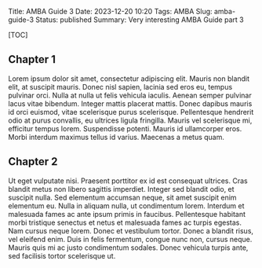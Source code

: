 Title: AMBA Guide 3
Date: 2023-12-20 10:20
Tags: AMBA
Slug: amba-guide-3
Status: published
Summary: Very interesting AMBA Guide part 3

[TOC]

## Chapter 1

Lorem ipsum dolor sit amet, consectetur adipiscing elit. Mauris non blandit elit, at suscipit mauris. Donec nisl sapien, lacinia sed eros eu, tempus pulvinar orci. Nulla at nulla ut felis vehicula iaculis. Aenean semper pulvinar lacus vitae bibendum. Integer mattis placerat mattis. Donec dapibus mauris id orci euismod, vitae scelerisque purus scelerisque. Pellentesque hendrerit odio at purus convallis, eu ultrices ligula fringilla. Mauris vel scelerisque mi, efficitur tempus lorem. Suspendisse potenti. Mauris id ullamcorper eros. Morbi interdum maximus tellus id varius. Maecenas a metus quam.

## Chapter 2

Ut eget vulputate nisi. Praesent porttitor ex id est consequat ultrices. Cras blandit metus non libero sagittis imperdiet. Integer sed blandit odio, et suscipit nulla. Sed elementum accumsan neque, sit amet suscipit enim elementum eu. Nulla in aliquam nulla, ut condimentum lorem. Interdum et malesuada fames ac ante ipsum primis in faucibus. Pellentesque habitant morbi tristique senectus et netus et malesuada fames ac turpis egestas. Nam cursus neque lorem. Donec et vestibulum tortor. Donec a blandit risus, vel eleifend enim. Duis in felis fermentum, congue nunc non, cursus neque. Mauris quis mi ac justo condimentum sodales. Donec vehicula turpis ante, sed facilisis tortor scelerisque ut.
